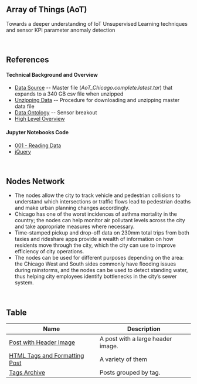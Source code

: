 ##  Array of Things (AoT)

Towards a deeper understanding of IoT Unsupervised Learning techniques and sensor KPI parameter anomaly detection 

<br>


##  References 


#### Technical Background and Overview 


- [Data Source](https://www.mcs.anl.gov/research/projects/waggle/downloads/datasets/index.php)  -- Master file (_AoT_Chicago.complete.latest.tar_) that expands to a 340 GB csv file when unzipped 
- [Unzipping Data](https://github.com/waggle-sensor/waggle/blob/master/data/aot-readme.md)  -- Procedure for downloading and unzipping master data file
- [Data Ontology](ENTER/docs/sensor_ontology.csv) -- Sensor breakout 
- [High Level Overview](https://datasmart.ash.harvard.edu/news/article/a-guide-to-chicagos-array-of-things-initiative-1190)







#### Jupyter Notebooks Code

- [001 - Reading Data](http://jekyllrb.com/)
- [jQuery](http://jquery.com/)



<br>



##  Nodes Network
- The nodes allow the city to track vehicle and pedestrian collisions to understand which intersections or traffic flows lead to pedestrian deaths and make urban planning changes accordingly.
- Chicago has one of the worst incidences of asthma mortality in the country; the nodes can help monitor air pollutant levels across the city and take appropriate measures where necessary.
- Time-stamped pickup and drop-off data on 230mm total trips from both taxies and rideshare apps provide a wealth of information on how residents move through the city, which the city can use to improve efficiency of city operations.
- The nodes can be used for different purposes depending on the area: the Chicago West and South sides commonly have flooding issues during rainstorms, and the nodes can be used to detect standing water, thus helping city employees identify bottlenecks in the city’s sewer system.



<br>



## Table

| Name                                        | Description                                           |
| ------------------------------------------- | ----------------------------------------------------- |
| [Post with Header Image][header-image-post] | A post with a large header image. |
| [HTML Tags and Formatting Post][html-tags-post] | A variety of them |
| [Tags Archive][tags-archive] | Posts grouped by tag. |


[header-image-post]: https://mmistakes.github.io/minimal-mistakes/layout-header-image-text-readability/
[gallery-post]: https://mmistakes.github.io/minimal-mistakes/post%20formats/post-gallery/
[html-tags-post]: https://mmistakes.github.io/minimal-mistakes/markup/markup-html-tags-and-formatting/
[syntax-post]: https://mmistakes.github.io/minimal-mistakes/markup-syntax-highlighting/
[sample-collection]: https://mmistakes.github.io/minimal-mistakes/recipes/chocolate-chip-cookies/
[categories-archive]: https://mmistakes.github.io/minimal-mistakes/categories/
[tags-archive]: https://mmistakes.github.io/minimal-mistakes/tags/
[year-archive]: https://mmistakes.github.io/minimal-mistakes/year-archive/

